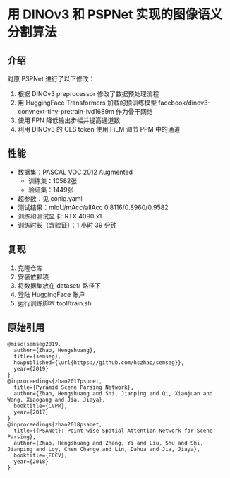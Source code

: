 # 用 DINOv3 和 PSPNet 实现的图像语义分割算法

## 介绍
对原 PSPNet 进行了以下修改：
1. 根据 DINOv3 preprocessor 修改了数据预处理流程
2. 用 HuggingFace Transformers 加载的预训练模型 facebook/dinov3-convnext-tiny-pretrain-lvd1689m 作为骨干网络
3. 使用 FPN 降低输出步幅并提高通道数
4. 利用 DINOv3 的 CLS token 使用 FiLM 调节 PPM 中的通道

## 性能
- 数据集：PASCAL VOC 2012 Augmented
  - 训练集：10582张
  - 验证集：1449张
- 超参数：见 conig.yaml 
- 测试结果：mIoU/mAcc/allAcc 0.8116/0.8960/0.9582
- 训练和测试显卡: RTX 4090 x1
- 训练时长（含验证）：1 小时 39 分钟
  
## 复现
1. 克隆仓库
2. 安装依赖项
3. 将数据集放在 dataset/ 路径下
4. 登陆 HuggingFace 账户
5. 运行训练脚本 tool/train.sh
   
## 原始引用

```
@misc{semseg2019,
  author={Zhao, Hengshuang},
  title={semseg},
  howpublished={\url{https://github.com/hszhao/semseg}},
  year={2019}
}
@inproceedings{zhao2017pspnet,
  title={Pyramid Scene Parsing Network},
  author={Zhao, Hengshuang and Shi, Jianping and Qi, Xiaojuan and Wang, Xiaogang and Jia, Jiaya},
  booktitle={CVPR},
  year={2017}
}
@inproceedings{zhao2018psanet,
  title={{PSANet}: Point-wise Spatial Attention Network for Scene Parsing},
  author={Zhao, Hengshuang and Zhang, Yi and Liu, Shu and Shi, Jianping and Loy, Chen Change and Lin, Dahua and Jia, Jiaya},
  booktitle={ECCV},
  year={2018}
}
```
